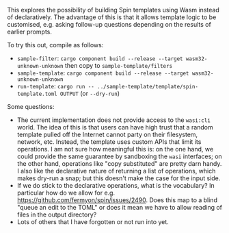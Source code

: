 This explores the possibility of building Spin templates using
Wasm instead of declaratively. The advantage of this is that
it allows template logic to be customised, e.g. asking
follow-up questions depending on the results of earlier
prompts.

To try this out, compile as follows:

* `sample-filter`: `cargo component build --release --target wasm32-unknown-unknown`
  then copy to `sample-template/filters`
* `sample-template`: `cargo component build --release --target wasm32-unknown-unknown`
* `run-template`: `cargo run -- ../sample-template/template/spin-template.toml OUTPUT` (or `--dry-run`)

Some questions:

* The current implementation does not provide access to the `wasi:cli` world. The idea of
  this is that users can have high trust that a random template pulled off the Internet
  cannot party on their filesystem, network, etc. Instead, the template uses custom APIs
  that limit its operations. I am not sure how meaningful this is: on the one hand, we
  could provide the same guarantee by sandboxing the `wasi` interfaces; on the other hand,
  operations like "copy substituted" are pretty darn handy.  I also like the declarative
  nature of returning a list of operations, which makes dry-run a snap; but this doesn't
  make the case for the input side.
* If we do stick to the declarative operations, what is the vocabulary? In particular
  how do we allow for e.g. https://github.com/fermyon/spin/issues/2490. Does this map
  to a blind "queue an edit to the TOML" or does it mean we have to allow reading of
  files in the output directory?
* Lots of others that I have forgotten or not run into yet.
